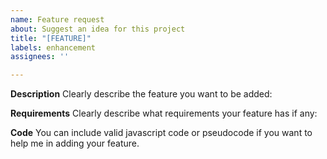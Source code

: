 ```yaml
---
name: Feature request
about: Suggest an idea for this project
title: "[FEATURE]"
labels: enhancement
assignees: ''

---
```


**Description**
Clearly describe the feature you want to be added:

**Requirements**
Clearly describe what requirements your feature has if any:

**Code**
You can include valid javascript code or pseudocode if you want to help me in adding your feature.
